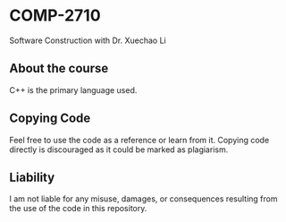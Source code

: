 # COMP-2710
Software Construction with Dr. Xuechao Li

## About the course
C++ is the primary language used.

## Copying Code
Feel free to use the code as a reference or learn from it. Copying code directly is discouraged as it could be marked as plagiarism.

## Liability
I am not liable for any misuse, damages, or consequences resulting from the use of the code in this repository.


